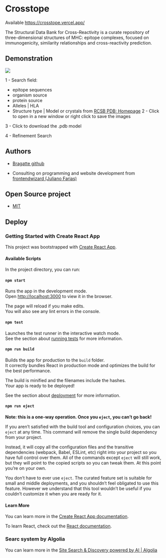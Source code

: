 
# Crosstope

Available https://crosstope.vercel.app/

The Structural Data Bank for Cross-Reactivity is a curate repository of three-dimensional structures of MHC: epitope complexes, focused on immunogenicity, similarity relationships and cross-reactivity prediction.

## Demonstration

![](https://i.imgur.com/t6FIwf0.png)

1 - Search field:

* epitope sequences
* organism source
* protein source
* Alleles | HLA
* Structure type | Model or crystals from [RCSB PDB: Homepage](https://www.rcsb.org/)
2 - Click to open in a new window or right click to save the images

3 - Click to download the .pdb model

4 - Refinement Search
## Authors

- [Bragatte github](https://github.com/BragatteMAS)

- Consulting on programming and website development from [frontendwizard (Juliano Farias)](https://github.com/frontendwizard)



## Open Source project

* [MIT](https://choosealicense.com/licenses/mit/)


## Deploy
### Getting Started with Create React App

This project was bootstrapped with [Create React App](https://github.com/facebook/create-react-app).

#### Available Scripts

In the project directory, you can run:

#### `npm start`

Runs the app in the development mode.\
Open [http://localhost:3000](http://localhost:3000) to view it in the browser.

The page will reload if you make edits.\
You will also see any lint errors in the console.

#### `npm test`

Launches the test runner in the interactive watch mode.\
See the section about [running tests](https://facebook.github.io/create-react-app/docs/running-tests) for more information.

#### `npm run build`

Builds the app for production to the `build` folder.\
It correctly bundles React in production mode and optimizes the build for the best performance.

The build is minified and the filenames include the hashes.\
Your app is ready to be deployed!

See the section about [deployment](https://facebook.github.io/create-react-app/docs/deployment) for more information.

#### `npm run eject`

**Note: this is a one-way operation. Once you `eject`, you can’t go back!**

If you aren’t satisfied with the build tool and configuration choices, you can `eject` at any time. This command will remove the single build dependency from your project.

Instead, it will copy all the configuration files and the transitive dependencies (webpack, Babel, ESLint, etc) right into your project so you have full control over them. All of the commands except `eject` will still work, but they will point to the copied scripts so you can tweak them. At this point you’re on your own.

You don’t have to ever use `eject`. The curated feature set is suitable for small and middle deployments, and you shouldn’t feel obligated to use this feature. However we understand that this tool wouldn’t be useful if you couldn’t customize it when you are ready for it.

#### Learn More

You can learn more in the [Create React App documentation](https://facebook.github.io/create-react-app/docs/getting-started).

To learn React, check out the [React documentation](https://reactjs.org/).

### Searc system by Algolia

You can learn more in the [Site Search & Discovery powered by AI | Algolia](https://www.algolia.com/?utm_source=google&utm_medium=cpc_brand&utm_campaign=SignupTrial_Google_NAM_Search_BR&utm_content=free-trial&utm_term=algolia&_bt=416228088360&_bk=algolia&_bm=e&_bn=g&_bg=79897981418)